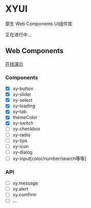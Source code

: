 # XYUI

原生 Web Components UI组件库

正在进行中...

## Web Components

[在线演示](https://xboxyan.codelabo.cn/XYUI/demo/web-components.html)

### Components
- [x] xy-button
- [x] xy-slider
- [x] xy-select
- [x] xy-loading
- [x] xy-tab
- [x] themeColor
- [x] xy-switch
- [ ] xy-checkbox
- [ ] xy-radio
- [ ] xy-tips
- [ ] xy-icon
- [ ] xy-dialog
- [ ] xy-input[color/number/search等等]

### API
- [ ] xy.message
- [ ] xy.alert
- [ ] xy.comfirm
- [ ] ...